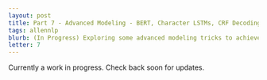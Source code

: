 ```yaml
---
layout: post
title: Part 7 - Advanced Modeling - BERT, Character LSTMs, CRF Decoding
tags: allennlp
blurb: (In Progress) Exploring some advanced modeling tricks to achieve state-of-the-art NER results.
letter: 7
---
```


Currently a work in progress. Check back soon for updates.
